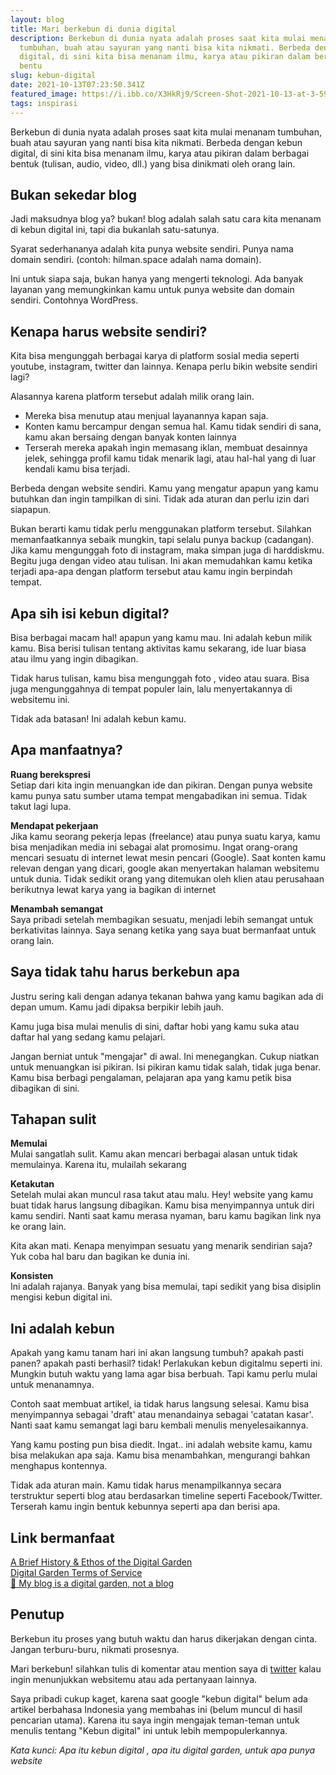 ```yaml
---
layout: blog
title: Mari berkebun di dunia digital
description: Berkebun di dunia nyata adalah proses saat kita mulai menanam
  tumbuhan, buah atau sayuran yang nanti bisa kita nikmati. Berbeda dengan kebun
  digital, di sini kita bisa menanam ilmu, karya atau pikiran dalam berbagai
  bentu
slug: kebun-digital
date: 2021-10-13T07:23:50.341Z
featured_image: https://i.ibb.co/X3HkRj9/Screen-Shot-2021-10-13-at-3-59-51-PM.png
tags: inspirasi
---
```

Berkebun di dunia nyata adalah proses saat kita mulai menanam tumbuhan, buah atau sayuran yang nanti bisa kita nikmati. Berbeda dengan kebun digital, di sini kita bisa menanam ilmu, karya atau pikiran dalam berbagai bentuk (tulisan, audio, video, dll.) yang bisa dinikmati oleh orang lain.

## Bukan sekedar blog
Jadi maksudnya blog ya? bukan! blog adalah salah satu cara kita menanam di kebun digital ini, tapi dia bukanlah satu-satunya. 

Syarat sederhananya adalah kita punya website sendiri. Punya nama domain sendiri. (contoh: hilman.space adalah nama domain).

Ini untuk siapa saja, bukan hanya yang mengerti teknologi. Ada banyak layanan yang memungkinkan kamu untuk punya website dan domain sendiri. Contohnya WordPress.

## Kenapa harus website sendiri?
Kita bisa mengunggah berbagai karya di platform sosial media seperti youtube, instagram, twitter dan lainnya. Kenapa perlu bikin website sendiri lagi?

Alasannya karena platform tersebut adalah milik orang lain. 
- Mereka bisa menutup atau menjual layanannya kapan saja.
- Konten kamu bercampur dengan semua hal. Kamu tidak sendiri di sana, kamu akan bersaing dengan banyak konten lainnya
- Terserah mereka apakah ingin memasang iklan, membuat desainnya jelek, sehingga profil kamu tidak menarik lagi, atau hal-hal yang di luar kendali kamu bisa terjadi.

Berbeda dengan website sendiri. Kamu yang mengatur apapun yang kamu butuhkan dan ingin tampilkan di sini. Tidak ada aturan dan perlu izin dari siapapun.

Bukan berarti kamu tidak perlu menggunakan platform tersebut. Silahkan memanfaatkannya sebaik mungkin, tapi selalu punya backup (cadangan). Jika kamu mengunggah foto di instagram, maka simpan juga di harddiskmu. Begitu juga dengan video atau tulisan. Ini akan memudahkan kamu ketika terjadi apa-apa dengan platform tersebut atau kamu ingin berpindah tempat.

## Apa sih isi kebun digital?
Bisa berbagai macam hal! apapun yang kamu mau. Ini adalah kebun milik kamu. Bisa berisi tulisan tentang aktivitas kamu sekarang, ide luar biasa atau ilmu yang ingin dibagikan.

Tidak harus tulisan, kamu bisa mengunggah foto , video atau suara. Bisa juga mengunggahnya di tempat populer lain, lalu menyertakannya di websitemu ini. 

Tidak ada batasan! Ini adalah kebun kamu.

## Apa manfaatnya?
**Ruang berekspresi**  
Setiap dari kita ingin menuangkan ide dan pikiran. Dengan punya website kamu punya satu sumber utama tempat mengabadikan ini semua. Tidak takut lagi lupa.

**Mendapat pekerjaan**  
Jika kamu seorang pekerja lepas (freelance) atau punya suatu karya, kamu bisa menjadikan media ini sebagai alat promosimu. Ingat orang-orang mencari sesuatu di internet lewat mesin pencari (Google). Saat konten kamu relevan dengan yang dicari, google akan menyertakan halaman websitemu untuk dunia. Tidak sedikit orang yang ditemukan oleh klien atau perusahaan berikutnya lewat karya yang ia bagikan di internet

**Menambah semangat**  
Saya pribadi setelah membagikan sesuatu, menjadi lebih semangat untuk berkativitas lainnya. Saya senang ketika yang saya buat bermanfaat untuk orang lain.

## Saya tidak tahu harus berkebun apa
Justru sering kali dengan adanya tekanan bahwa yang kamu bagikan ada di depan umum. Kamu jadi dipaksa berpikir lebih jauh.

Kamu juga bisa mulai menulis di sini, daftar hobi yang kamu suka atau daftar hal yang sedang kamu pelajari.

Jangan berniat untuk "mengajar" di awal. Ini menegangkan. Cukup niatkan untuk menuangkan isi pikiran. Isi pikiran kamu tidak salah, tidak juga benar. Kamu bisa berbagi pengalaman, pelajaran apa yang kamu petik bisa dibagikan di sini.

## Tahapan sulit
**Memulai**  
Mulai sangatlah sulit. Kamu akan mencari berbagai alasan untuk tidak memulainya. Karena itu, mulailah sekarang

**Ketakutan**  
Setelah mulai akan muncul rasa takut atau malu. Hey! website yang kamu buat tidak harus langsung dibagikan. Kamu bisa menyimpannya untuk diri kamu sendiri. Nanti saat kamu merasa nyaman, baru kamu bagikan link nya ke orang lain.

Kita akan mati. Kenapa menyimpan sesuatu yang menarik sendirian saja? Yuk coba hal baru dan bagikan ke dunia ini.

**Konsisten**  
Ini adalah rajanya. Banyak yang  bisa memulai, tapi sedikit yang bisa disiplin mengisi kebun digital ini.

## Ini adalah kebun
Apakah yang kamu tanam hari ini akan langsung tumbuh? apakah pasti panen? apakah pasti berhasil? tidak! Perlakukan kebun digitalmu seperti ini. Mungkin butuh waktu yang lama agar bisa berbuah. Tapi kamu perlu mulai untuk menanamnya.

Contoh saat membuat artikel, ia tidak harus langsung selesai. Kamu bisa menyimpannya sebagai 'draft' atau menandainya sebagai 'catatan kasar'. Nanti saat kamu semangat lagi baru kembali menulis menyelesaikannya.

Yang kamu posting pun bisa diedit. Ingat.. ini adalah website kamu, kamu bisa melakukan apa saja. Kamu bisa menambahkan, mengurangi bahkan menghapus kontennya.

Tidak ada aturan main. Kamu tidak harus menampilkannya secara terstruktur seperti blog atau berdasarkan timeline seperti Facebook/Twitter. Terserah kamu ingin bentuk kebunnya seperti apa dan berisi apa.

## Link bermanfaat 
[A Brief History & Ethos of the Digital Garden](https://maggieappleton.com/garden-history)  
[Digital Garden Terms of Service](https://www.swyx.io/digital-garden-tos/)  
[🌱 My blog is a digital garden, not a blog](https://joelhooks.com/digital-garden)

## Penutup
Berkebun itu proses yang butuh waktu dan harus dikerjakan dengan cinta. Jangan terburu-buru, nikmati prosesnya.

Mari berkebun! silahkan tulis di komentar atau mention saya di [twitter](https://twitter.com/hilmanski) kalau ingin menunjukkan websitemu atau ada pertanyaan lainnya.

Saya pribadi cukup kaget, karena saat google "kebun digital" belum ada artikel berbahasa Indonesia yang membahas ini (belum muncul di hasil pencarian utama). Karena itu saya ingin mengajak teman-teman untuk menulis tentang "Kebun digital" ini untuk lebih mempopulerkannya.

*Kata kunci: Apa itu kebun digital , apa itu digital garden, untuk apa punya website*